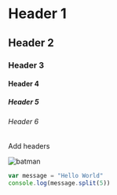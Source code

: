 # Header 1
## Header 2
### Header 3
#### Header 4
##### Header 5
###### Header 6

Add headers

![batman](https://i.postimg.cc/Gpmm1P61/Bat.jpg)

``` javascript
var message = "Hello World"
console.log(message.split(5))
```
